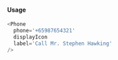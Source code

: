 #### Usage

```js
<Phone
  phone='+65987654321'
  displayIcon
  label='Call Mr. Stephen Hawking'
/>
```